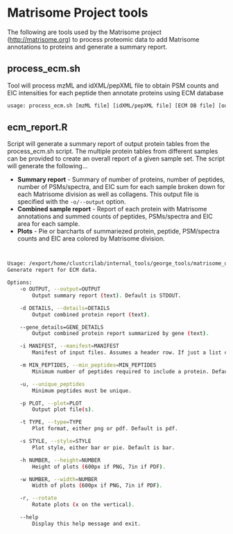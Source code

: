 # Matrisome Project tools

The following are tools used by the Matrisome project (http://matrisome.org) to process proteomic data to add Matrisome annotations to proteins and generate a summary report.

## process_ecm.sh

Tool will process mzML and idXML/pepXML file to obtain PSM counts and EIC intensities for each peptide then annotate proteins using ECM database

```bash
usage: process_ecm.sh [mzML file] [idXML/pepXML file] [ECM DB file] [output peptide table] [output protein table]
```

## ecm_report.R

Script will generate a summary report of output protein tables from the process_ecm.sh script.  The multiple protein tables from different samples can be provided to create an overall report of a given sample set.  The script will generate the following...

- **Summary report** - Summary of number of proteins, number of peptides, number of PSMs/spectra, and EIC sum for each sample broken down for each Matrisome division as well as collagens.  This output file is specified with the `-o/--output` option.
- **Combined sample report** - Report of each protein with Matrisome annotations and summed counts of peptides, PSMs/spectra and EIC area for each sample.
- **Plots** - Pie or barcharts of summariezed protein, peptide, PSM/spectra counts and EIC area colored by Matrisome division.

```bash


Usage: /export/home/clustcrilab/internal_tools/george_tools/matrisome_qc/ecm_report.R [options]
Generate report for ECM data.

Options:
	-o OUTPUT, --output=OUTPUT
		Output summary report (text). Default is STDOUT.

	-d DETAILS, --details=DETAILS
		Output combined protein report (text).

	--gene_details=GENE_DETAILS
		Output combined protein report summarized by gene (text).

	-i MANIFEST, --manifest=MANIFEST
		Manifest of input files. Assumes a header row. If just a list of files, will assume there is NOT a header. If this is not specified then provide files as arguments.

	-m MIN_PEPTIDES, --min_peptides=MIN_PEPTIDES
		Minimum number of peptides required to include a protein. Default is 2

	-u, --unique_peptides
		Minimum peptides must be unique.

	-p PLOT, --plot=PLOT
		Output plot file(s).

	-t TYPE, --type=TYPE
		Plot format, either png or pdf. Default is pdf.

	-s STYLE, --style=STYLE
		Plot style, either bar or pie. Default is bar.

	-h NUMBER, --height=NUMBER
		Height of plots (600px if PNG, 7in if PDF).

	-w NUMBER, --width=NUMBER
		Width of plots (600px if PNG, 7in if PDF).

	-r, --rotate
		Rotate plots (x on the vertical).

	--help
		Display this help message and exit.
```
